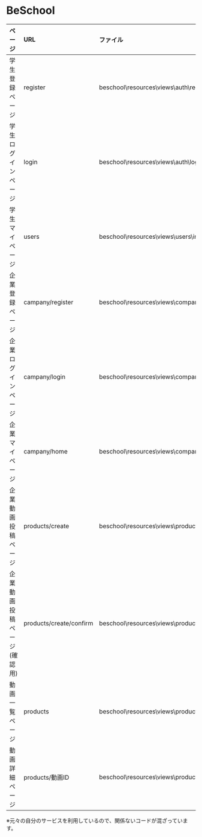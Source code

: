 # BeSchool

| ページ | URL | ファイル |
|:-----------|:------------|:------------|
|学生登録ページ	|register	|beschool\resources\views\auth\register.blade.php|
|学生ログインページ	|login	|beschool\resources\views\auth\login.blade.php|
|学生マイページ	|users	|beschool\resources\views\users\index2.blade.php|
|企業登録ページ	|campany/register	|beschool\resources\views\company\register.blade.php|
|企業ログインページ	|campany/login	|beschool\resources\views\company\login.blade.php|
|企業マイページ	|campany/home	|beschool\resources\views\company\home.blade.php|
|企業動画投稿ページ |products/create |beschool\resources\views\products\create.blade.php|
|企業動画投稿ページ(確認用) |products/create/confirm |beschool\resources\views\products\confirm.blade.php|
|動画一覧ページ |products |beschool\resources\views\products\index.blade.php|
|動画詳細ページ |products/動画ID |beschool\resources\views\products\show.blade.php|

※元々の自分のサービスを利用しているので、関係ないコードが混ざっています。
